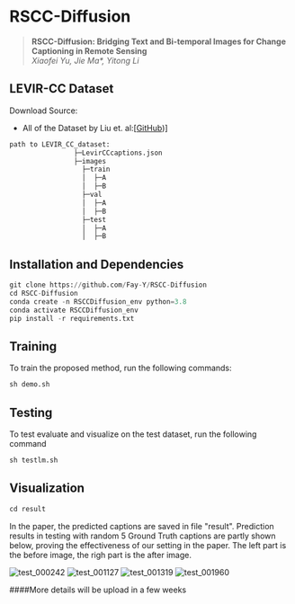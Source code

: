 # RSCC-Diffusion
> __RSCC-Diffusion: Bridging Text and Bi-temporal Images for Change Captioning in Remote Sensing__  
> _Xiaofei Yu, Jie Ma*, Yitong Li_  

## LEVIR-CC Dataset 
Download Source:
- All of the Dataset by Liu et. al:[[GitHub](https://github.com/Chen-Yang-Liu/LEVIR-CC-Dataset))]
```python
path to LEVIR_CC_dataset:
                ├─LevirCCcaptions.json
                ├─images
                  ├─train
                  │  ├─A
                  │  ├─B
                  ├─val
                  │  ├─A
                  │  ├─B
                  ├─test
                  │  ├─A
                  │  ├─B
```
## Installation and Dependencies
```python
git clone https://github.com/Fay-Y/RSCC-Diffusion
cd RSCC-Diffusion
conda create -n RSCCDiffusion_env python=3.8
conda activate RSCCDiffusion_env
pip install -r requirements.txt
```
## Training
 To train the proposed method, run the following commands:
```python
sh demo.sh
```

## Testing
 To test evaluate and visualize on the test dataset, run the following command
```python
sh testlm.sh
```

## Visualization
```python
cd result
```
In the paper, the predicted captions are saved in file "result". Prediction results in testing with random 5 Ground Truth captions are partly shown below, proving the effectiveness of our setting in the paper. 
The left part is the before image, the righ part is the after image.

![test_000242](https://github.com/Fay-Y/RSCC-Diffusion/assets/145271140/b4d623c1-3f7b-436d-93ac-7862a018b051)
![test_001127](https://github.com/Fay-Y/RSCC-Diffusion/assets/145271140/ae323b5f-0fb9-457a-b2b0-8bedc15c93a4)
![test_001319](https://github.com/Fay-Y/RSCC-Diffusion/assets/145271140/50bb377c-947a-43ed-b91a-dc853d578df4)
![test_001960](https://github.com/Fay-Y/RSCC-Diffusion/assets/145271140/142740a0-239e-42cd-9020-45a2b398efa3)


####More details will be upload in a few weeks


